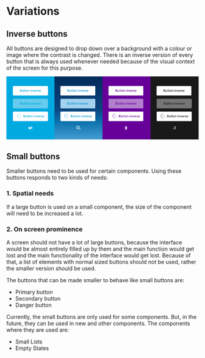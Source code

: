 # Variations

## Inverse buttons

All buttons are designed to drop down over a background with a colour or image where the contrast is changed. There is an inverse version of every button that is always used whenever needed because of the visual context of the screen for this purpose.

![](../../../.gitbook/assets/typology_variations_inverse.png)

## Small buttons

Smaller buttons need to be used for certain components. Using these buttons responds to two kinds of needs:

### 1. Spatial needs

If a large button is used on a small component, the size of the component will need to be increased a lot.

### 2. On screen prominence

A screen should not have a lot of large buttons, because the interface would be almost entirely filled up by them and the main function would get lost and the main functionality of the interface would get lost. Because of that, a list of elements with normal sized buttons should not be used, rather the smaller version should be used.

‌The buttons that can be made smaller to behave like small buttons are:

* Primary button
* Secondary button
* Danger button

Currently, the small buttons are only used for some components. But, in the future, they can be used in new and other components. The components where they are used are:

* Small Lists
* Empty States


